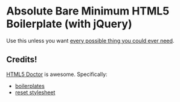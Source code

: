 # Absolute Bare Minimum HTML5 Boilerplate (with jQuery)

Use this unless you want
[every possible thing you could ever need](http://html5boilerplate.com/).

## Credits!

[HTML5 Doctor](http://html5doctor.com/) is awesome. Specifically:

* [boilerplates](http://html5doctor.com/html-5-boilerplates/ "HTML5 Doctor boilerplates")
* [reset stylesheet](http://html5doctor.com/html-5-reset-stylesheet/ "HTML5 Doctor reset stylesheet")